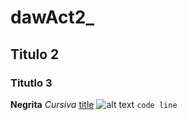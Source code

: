 # dawAct2_
## Titulo 2
### Titutlo 3
**Negrita**
_Cursiva_
[title](https://www.example.com)
![alt text](image.jpg)
`code line`
